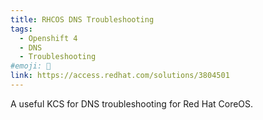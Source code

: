 ```yaml
---
title: RHCOS DNS Troubleshooting
tags:
  - Openshift 4
  - DNS
  - Troubleshooting
#emoji: 🧹
link: https://access.redhat.com/solutions/3804501
---
```


A useful KCS for DNS troubleshooting for Red Hat CoreOS.

